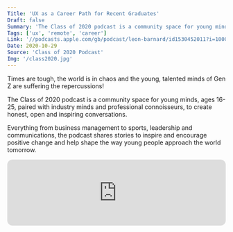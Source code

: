 ```yaml
---
Title: 'UX as a Career Path for Recent Graduates'
Draft: false
Summary: 'The Class of 2020 podcast is a community space for young minds, ages 16-25, paired with industry minds, to create connection and conversation.'
Tags: ['ux', 'remote', 'career']
Link: '//podcasts.apple.com/gb/podcast/leon-barnard/id1530452011?i=1000496461368'
Date: 2020-10-29
Source: 'Class of 2020 Podcast'
Img: '/class2020.jpg'
---
```


Times are tough, the world is in chaos and the young, talented minds of Gen Z are suffering the repercussions! 

The Class of 2020 podcast is a community space for young minds, ages 16-25, paired with industry minds and professional connoisseurs, to create honest, open and inspiring conversations. 

Everything from business management to sports, leadership and communications, the podcast shares stories to inspire and encourage positive change and help shape the way young people approach the world tomorrow.

<iframe style="border-radius:12px" src="https://open.spotify.com/embed/episode/41oxi12L8do1LEf4EWLaRH?utm_source=generator&theme=0" width="100%" height="152" frameBorder="0" allowfullscreen="" allow="autoplay; clipboard-write; encrypted-media; fullscreen; picture-in-picture" loading="lazy"></iframe>